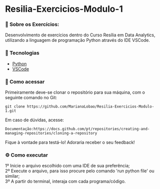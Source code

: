 # Resilia-Exercicios-Modulo-1
### 📌 <strong>Sobre os Exercícios:</strong>

Desenvolvimento de exercícios dentro do Curso Resília em Data Analytics, utilizando a linguagem de programação Python através do IDE VSCode.
### 🚀 <strong>Tecnologias</strong>


- [Python](https://www.python.org/)
- [VSCode](https://code.visualstudio.com/)

### 🔎 <strong>Como acessar</strong>


Primeiramente deve-se clonar o repositório para sua máquina, com o seguinte comando no Git:

```shell
git clone https://github.com/MarianaLobao/Resilia-Exercicios-Modulo-1.git
```

Em caso de dúvidas, acesse:
```shell
Documentação:https://docs.github.com/pt/repositories/creating-and-managing-repositories/cloning-a-repository
```

Fique à vontade para testá-lo! Adoraria receber o seu feedback!

### :gear: <strong>Como executar</strong>


1º Inicie o arquivo escolhido com uma IDE de sua preferência; <br/>
2º Execute o arquivo, para isso procure pelo comando 'run python file' ou similar; <br/>
3º A partir do terminal, interaja com cada programa/código.



